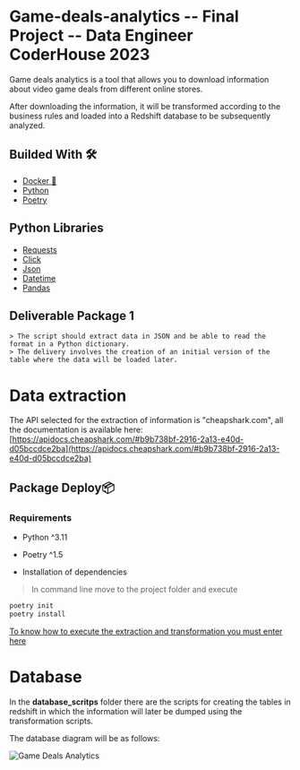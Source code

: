 # Game-deals-analytics --  Final Project  -- Data Engineer CoderHouse 2023

Game deals analytics is a tool that allows you to download information about video game deals from different online stores.

After downloading the information, it will be transformed according to the business rules and loaded into a Redshift database to be subsequently analyzed.
## Builded With 🛠️
* [Docker :whale: ](https://www.docker.com/)
* [Python](https://expressjs.com/es/4x/api.html)
* [Poetry](https://momentjs.com)
## Python Libraries
* [Requests](https://requests.readthedocs.io/en/latest/)
* [Click](https://click.palletsprojects.com/en/8.1.x/)
* [Json](https://docs.python.org/3/library/json.html)
* [Datetime](https://docs.python.org/3/library/datetime.html)
* [Pandas](https://pandas.pydata.org/docs/)
## Deliverable Package 1

    > The script should extract data in JSON and be able to read the format in a Python dictionary.
    > The delivery involves the creation of an initial version of the table where the data will be loaded later.

# Data extraction

The API selected for the extraction of information is "cheapshark.com", all the documentation is available here: [https://apidocs.cheapshark.com/#b9b738bf-2916-2a13-e40d-d05bccdce2ba](https://apidocs.cheapshark.com/#b9b738bf-2916-2a13-e40d-d05bccdce2ba) 

## Package Deploy📦
### Requirements
* Python ^3.11
* Poetry ^1.5

* Installation of dependencies
> In command line move to the project folder and execute
```bash
poetry init 
poetry install
```

[To know how to execute the extraction and transformation you must enter here](game_deals_analytics\README.md)

# Database 

In the **database_scritps** folder there are the scripts for creating the tables in redshift in which the information will later be dumped using the transformation scripts.

The database diagram will be as follows:

![Game Deals Analytics](https://github.com/alvarongg/game-deals-analytics/assets/8601103/3f59a14c-baab-4d34-a7af-f30d8d31a98b)

